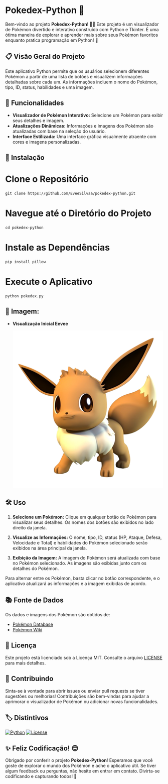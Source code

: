 # Pokedex-Python 🐾

Bem-vindo ao projeto **Pokedex-Python**! 🐱‍👤 Este projeto é um visualizador de Pokémon divertido e interativo construído com Python e Tkinter. É uma ótima maneira de explorar e aprender mais sobre seus Pokémon favoritos enquanto pratica programação em Python! 🌟

## 📋 Visão Geral do Projeto

Este aplicativo Python permite que os usuários selecionem diferentes Pokémon a partir de uma lista de botões e visualizem informações detalhadas sobre cada um. As informações incluem o nome do Pokémon, tipo, ID, status, habilidades e uma imagem.

## 🚀 Funcionalidades

- **Visualizador de Pokémon Interativo:** Selecione um Pokémon para exibir seus detalhes e imagem.
- **Atualizações Dinâmicas:** Informações e imagens dos Pokémon são atualizadas com base na seleção do usuário.
- **Interface Estilizada:** Uma interface gráfica visualmente atraente com cores e imagens personalizadas.

## 🔧 Instalação

# Clone o Repositório
``git clone https://github.com/EveeSilvaa/pokedex-python.git``

# Navegue até o Diretório do Projeto
``cd pokedex-python``

# Instale as Dependências
``pip install pillow``

# Execute o Aplicativo
``python pokedex.py``

## 🎨 Imagem:

- **Visualização Inicial Eevee**

  ![Visualização Inicial](imagens/-eeveepreview.png)

## 🛠️ Uso

1. **Selecione um Pokémon:**
   Clique em qualquer botão de Pokémon para visualizar seus detalhes. Os nomes dos botões são exibidos no lado direito da janela.

2. **Visualize as Informações:**
   O nome, tipo, ID, status (HP, Ataque, Defesa, Velocidade e Total) e habilidades do Pokémon selecionado serão exibidos na área principal da janela.

3. **Exibição da Imagem:**
   A imagem do Pokémon será atualizada com base no Pokémon selecionado. As imagens são exibidas junto com os detalhes do Pokémon.

Para alternar entre os Pokémon, basta clicar no botão correspondente, e o aplicativo atualizará as informações e a imagem exibidas de acordo.

## 📚 Fonte de Dados

Os dados e imagens dos Pokémon são obtidos de:
- [Pokémon Database](https://pokemondb.net/)
- [Pokémon Wiki](https://pokemon.fandom.com/wiki/Main_Page)

## 📄 Licença

Este projeto está licenciado sob a Licença MIT. Consulte o arquivo [LICENSE](LICENSE) para mais detalhes.

## 💬 Contribuindo

Sinta-se à vontade para abrir issues ou enviar pull requests se tiver sugestões ou melhorias! Contribuições são bem-vindas para ajudar a aprimorar o visualizador de Pokémon ou adicionar novas funcionalidades.

## 🏷️ Distintivos

[![Python](https://img.shields.io/badge/Python-3.8%2B-blue)](https://www.python.org/)
[![License](https://img.shields.io/badge/License-MIT-green)](https://opensource.org/licenses/MIT)

## ✨ Feliz Codificação! 😊

Obrigado por conferir o projeto **Pokedex-Python**! Esperamos que você goste de explorar o mundo dos Pokémon e ache o aplicativo útil. Se tiver algum feedback ou perguntas, não hesite em entrar em contato. Divirta-se codificando e capturando todos! 🌟
